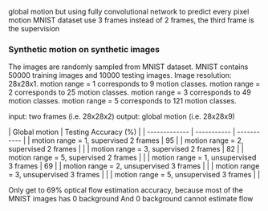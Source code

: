 global motion but using fully convolutional network to predict every pixel motion
MNIST dataset
use 3 frames instead of 2 frames, the third frame is the supervision

### Synthetic motion on synthetic images
The images are randomly sampled from MNIST dataset.
MNIST contains 50000 training images and 10000 testing images.
Image resolution: 28x28x1.
motion range = 1 corresponds to 9 motion classes.
motion range = 2 corresponds to 25 motion classes.
motion range = 3 corresponds to 49 motion classes.
motion range = 5 corresponds to 121 motion classes.

input: two frames (i.e. 28x28x2)
output: global motion (i.e. 28x28x9)

| Global motion | Testing Accuracy (%) |
| ------------- | ----------- | ----------- |
| motion range = 1, supervised 2 frames | 95 |
| motion range = 2, supervised 2 frames | |
| motion range = 3, supervised 2 frames | 82 |
| motion range = 5, supervised 2 frames | |
| motion range = 1, unsupervised 3 frames | 69 |
| motion range = 2, unsupervised 3 frames | |
| motion range = 3, unsupervised 3 frames | |
| motion range = 5, unsupervised 3 frames | |

Only get to 69% optical flow estimation accuracy, because most of the MNIST images has 0 background
And 0 background cannot estimate flow

